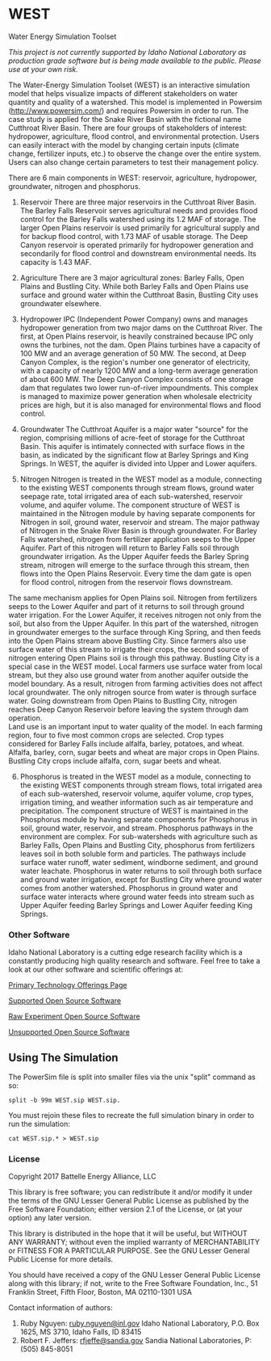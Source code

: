 # WEST
Water Energy Simulation Toolset

*This project is not currently supported by Idaho National Laboratory as production grade software but is being made available to the public. Please use at your own risk.*

The Water-Energy Simulation Toolset (WEST) is an interactive simulation model that helps visualize impacts of different stakeholders on water quantity and quality of a watershed. This model is implemented in Powersim (http://www.powersim.com/) and requires Powersim in order to run. The case study is applied for the Snake River Basin with the fictional name Cutthroat River Basin. There are four groups of stakeholders of interest: hydropower, agriculture, flood control, and environmental protection. Users can easily interact with the model by changing certain inputs (climate change, fertilizer inputs, etc.) to observe the change over the entire system. Users can also change certain parameters to test their management policy.

There are 6 main components in WEST: reservoir, agriculture, hydropower, groundwater, nitrogen and phosphorus.

1. Reservoir
There are three major reservoirs in the Cutthroat River Basin. The Barley Falls Reservoir serves agricultural needs and provides flood control for the Barley Falls watershed using its 1.2 MAF of storage. The larger Open Plains reservoir is used primarily for agricultural supply and for backup flood control, with 1.73 MAF of usable storage. The Deep Canyon reservoir is operated primarily for hydropower generation and secondarily for flood control and downstream environmental needs. Its capacity is 1.43 MAF.

2. Agriculture
There are 3 major agricultural zones: Barley Falls, Open Plains and Bustling City. While both Barley Falls and Open Plains use surface and ground water within the Cutthroat Basin, Bustling City uses groundwater elsewhere. 

3. Hydropower
IPC (Independent Power Company) owns and manages hydropower generation from two major dams on the Cutthroat River. The first, at Open Plains reservoir, is heavily constrained because IPC only owns the turbines, not the dam. Open Plains turbines have a capacity of 100 MW and an average generation of 50 MW. The second, at Deep Canyon Complex, is the region's number one generator of electricity, with a capacity of nearly 1200 MW and a long-term average generation of about 600 MW. The Deep Canyon Complex consists of one storage dam that regulates two lower run-of-river impoundments. This complex is managed to maximize power generation when wholesale electricity prices are high, but it is also managed for environmental flows and flood control.

4. Groundwater
The Cutthroat Aquifer is a major water "source" for the region, comprising millions of acre-feet of storage for the Cutthroat Basin. This aquifer is intimately connected with surface flows in the basin, as indicated by the significant flow at Barley Springs and King Springs. In WEST, the aquifer is divided into Upper and Lower aquifers.

5. Nitrogen
Nitrogen is treated in the WEST model as a module, connecting to the existing WEST components through stream flows, ground water seepage rate, total irrigated area of each sub-watershed, reservoir volume, and aquifer volume. The component structure of WEST is maintained in the Nitrogen module by having separate components for Nitrogen in soil, ground water, reservoir and stream. 
The major pathway of Nitrogen in the Snake River Basin is through groundwater. For Barley Falls watershed, nitrogen from fertilizer application seeps to the Upper Aquifer. Part of this nitrogen will return to Barley Falls soil through groundwater irrigation. As the Upper Aquifer feeds the Barley Spring stream, nitrogen will emerge to the surface through this stream, then flows into the Open Plains Reservoir. Every time the dam gate is open for flood control, nitrogen from the reservoir flows downstream. 

The same mechanism applies for Open Plains soil. Nitrogen from fertilizers seeps to the Lower Aquifer and part of it returns to soil through ground water irrigation. For the Lower Aquifer, it receives nitrogen not only from the soil, but also from the Upper Aquifer. In this part of the watershed, nitrogen in groundwater emerges to the surface through King Spring, and then feeds into the Open Plains stream above Bustling City. Since farmers also use surface water of this stream to irrigate their crops, the second source of nitrogen entering Open Plains soil is through this pathway. 
Bustling City is a special case in the WEST model. Local farmers use surface water from local stream, but they also use ground water from another aquifer outside the model boundary. As a result, nitrogen from farming activities does not affect local groundwater. The only nitrogen source from water is through surface water. Going downstream from Open Plains to Bustling City, nitrogen reaches Deep Canyon Reservoir before leaving the system through dam operation.  
Land use is an important input to water quality of the model. In each farming region, four to five most common crops are selected. Crop types considered for Barley Falls include alfalfa, barley, potatoes, and wheat. Alfalfa, barley, corn, sugar beets and wheat are major crops in Open Plains. Bustling City crops include alfalfa, corn, sugar beets and wheat.

6. Phosphorus is treated in the WEST model as a module, connecting to the existing WEST components through stream flows, total irrigated area of each sub-watershed, reservoir volume, aquifer volume, crop types, irrigation timing, and weather information such as air temperature and precipitation. The component structure of WEST is maintained in the Phosphorus module by having separate components for Phosphorus in soil, ground water, reservoir, and stream. 
Phosphorus pathways in the environment are complex. For sub-watersheds with agriculture such as Barley Falls, Open Plains and Bustling City, phosphorus from fertilizers leaves soil in both soluble form and particles. The pathways include surface water runoff, water sediment, windborne sediment, and ground water leachate. Phosphorus in water returns to soil through both surface and ground water irrigation, except for Bustling City where ground water comes from another watershed. Phosphorus in ground water and surface water interacts where ground water feeds into stream such as Upper Aquifer feeding Barley Springs and Lower Aquifer feeding King Springs.
 

### Other Software
Idaho National Laboratory is a cutting edge research facility which is a constantly producing high quality research and software. Feel free to take a look at our other software and scientific offerings at:

[Primary Technology Offerings Page](https://www.inl.gov/inl-initiatives/technology-deployment)

[Supported Open Source Software](https://github.com/idaholab)

[Raw Experiment Open Source Software](https://github.com/IdahoLabResearch)

[Unsupported Open Source Software](https://github.com/IdahoLabCuttingBoard)

## Using The Simulation

The PowerSim file is split into smaller files via the unix "split" command as so:

`split -b 99m WEST.sip WEST.sip.`

You must rejoin these files to recreate the full simulation binary in order to run the simulation:

`cat WEST.sip.* > WEST.sip`

### License
Copyright 2017 Battelle Energy Alliance, LLC

This library is free software; you can redistribute it and/or
modify it under the terms of the GNU Lesser General Public
License as published by the Free Software Foundation; either
version 2.1 of the License, or (at your option) any later version.

This library is distributed in the hope that it will be useful,
but WITHOUT ANY WARRANTY; without even the implied warranty of
MERCHANTABILITY or FITNESS FOR A PARTICULAR PURPOSE.  See the GNU
Lesser General Public License for more details.

You should have received a copy of the GNU Lesser General Public
License along with this library; if not, write to the Free Software
Foundation, Inc., 51 Franklin Street, Fifth Floor, Boston, MA  02110-1301  USA

Contact information of authors:
1. Ruby Nguyen: ruby.nguyen@inl.gov
Idaho National Laboratory, P.O. Box 1625, MS 3710, Idaho Falls, ID 83415 
2. Robert F. Jeffers: rfjeffe@sandia.gov
Sandia National Laboratories, P: (505) 845-8051
